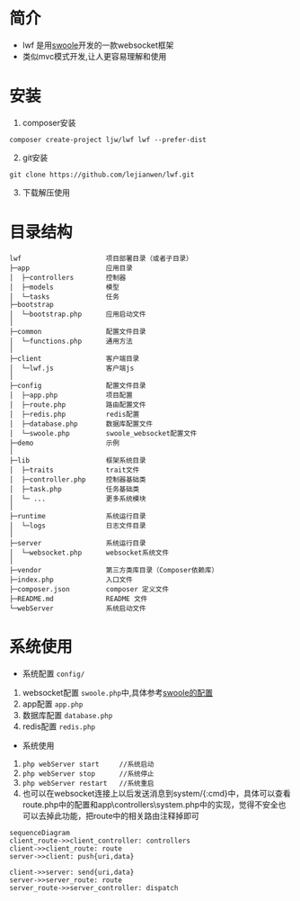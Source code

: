# 简介
* lwf 是用[swoole](http://www.swoole.com/)开发的一款websocket框架
* 类似mvc模式开发,让人更容易理解和使用
# 安装
1. composer安装
~~~
composer create-project ljw/lwf lwf --prefer-dist
~~~
2. git安装
~~~
git clone https://github.com/lejianwen/lwf.git
~~~
3. 下载解压使用

# 目录结构
~~~
lwf                     项目部署目录（或者子目录）
├─app                   应用目录
│  ├─controllers        控制器
│  ├─models             模型
│  └─tasks              任务  
├─bootstrap             
│  └─bootstrap.php      应用启动文件
│
├─common                配置文件目录
│  └─functions.php      通用方法
│
├─client                客户端目录
│  └─lwf.js             客户端js
│
├─config                配置文件目录
│  ├─app.php            项目配置
│  ├─route.php          路由配置文件
│  ├─redis.php          redis配置
│  ├─database.php       数据库配置文件
│  └─swoole.php         swoole_websocket配置文件
├─demo                  示例
│
├─lib                   框架系统目录
│  ├─traits             trait文件
│  ├─controller.php     控制器基础类
│  ├─task.php           任务基础类
│  └─ ...               更多系统模块
│
├─runtime               系统运行目录
│  └─logs               日志文件目录
│
├─server                系统运行目录
│  └─websocket.php      websocket系统文件
│
├─vendor                第三方类库目录（Composer依赖库）
├─index.php             入口文件
├─composer.json         composer 定义文件
├─README.md             README 文件
└─webServer             系统启动文件
~~~

# 系统使用
-  系统配置 `config/`
1. websocket配置 
`swoole.php`中,具体参考[swoole的配置](https://wiki.swoole.com/wiki/page/274.html)
2. app配置  `app.php`
3. 数据库配置   `database.php`
4. redis配置  `redis.php`
- 系统使用
1. `php webServer start     //系统启动`
2. `php webServer stop      //系统停止`
3. `php webServer restart   //系统重启`
4. 也可以在websocket连接上以后发送消息到system/{:cmd}中，具体可以查看route.php中的配置和app\controllers\system.php中的实现，觉得不安全也可以去掉此功能，把route中的相关路由注释掉即可



```
sequenceDiagram
client_route->>client_controller: controllers
client->>client_route: route
server->>client: push{uri,data}

client->>server: send{uri,data}
server->>server_route: route
server_route->>server_controller: dispatch


```

